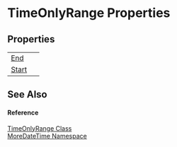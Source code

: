 # TimeOnlyRange Properties




## Properties
<table>
<tr>
<td><a href="9dd7b6df-5ace-9636-b1a2-8f6036e95b69">End</a></td>
<td> </td></tr>
<tr>
<td><a href="261f361d-0ff4-efd9-319e-3b74bfbd0e87">Start</a></td>
<td> </td></tr>
</table>

## See Also


#### Reference
<a href="87b2588e-4016-7f9d-532c-2721a1cb6f80">TimeOnlyRange Class</a>  
<a href="a0cf3e49-c538-3a00-719c-0d43250a2ae2">MoreDateTime Namespace</a>  
